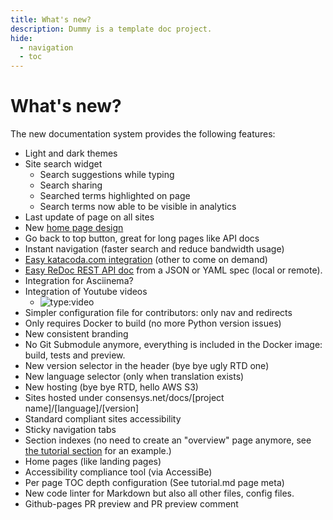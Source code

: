 ```yaml
---
title: What's new?
description: Dummy is a template doc project.
hide:
  - navigation
  - toc
---
```


# What's new?

The new documentation system provides the following features:

* Light and dark themes
* Site search widget
    * Search suggestions while typing
    * Search sharing
    * Searched terms highlighted on page
    * Search terms now able to be visible in analytics
* Last update of page on all sites
* New [home page design](index.md)
* Go back to top button, great for long pages like API docs
* Instant navigation (faster search and reduce bandwidth usage)
* [Easy katacoda.com integration](playground.md) (other to come on demand)
* [Easy ReDoc REST API doc](reference/api.md) from a JSON or YAML spec (local or remote).
* Integration for Asciinema?
* Integration of Youtube videos
    * ![type:video](https://www.youtube.com/embed/ttdvxAOO50E)
* Simpler configuration file for contributors: only nav and redirects
* Only requires Docker to build (no more Python version issues)
* New consistent branding
* No Git Submodule anymore, everything is included in the Docker image: build, tests and preview.
* New version selector in the header (bye bye ugly RTD one)
* New language selector (only when translation exists)
* New hosting (bye bye RTD, hello AWS S3)
* Sites hosted under consensys.net/docs/[project name]/[language]/[version]
* Standard compliant sites accessibility
* Sticky navigation tabs
* Section indexes (no need to create an "overview" page anymore, see [the tutorial section](tutorial/index.md) for an example.)
* Home pages (like landing pages)
* Accessibility compliance tool (via AccessiBe)
* Per page TOC depth configuration (See tutorial.md page meta)
* New code linter for Markdown but also all other files, config files.
* Github-pages PR preview and PR preview comment
